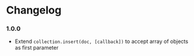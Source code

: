 Changelog
=========

### 1.0.0

* Extend `collection.insert(doc, [callback])` to accept array of objects as first parameter